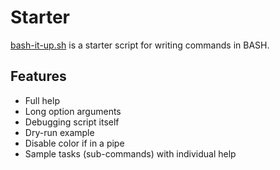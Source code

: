 # Starter

[bash-it-up.sh](bash-it-up.sh) is a starter script for writing commands in
BASH.

## Features

* Full help
* Long option arguments
* Debugging script itself
* Dry-run example
* Disable color if in a pipe
* Sample tasks (sub-commands) with individual help
